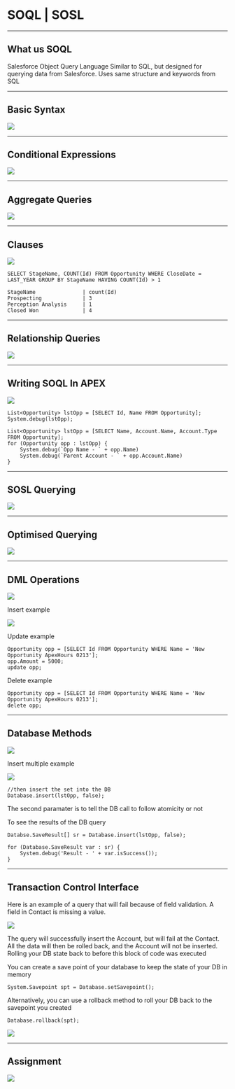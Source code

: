 # SOQL | SOSL

---

## What us SOQL

Salesforce Object Query Language
Similar to SQL, but designed for querying data from Salesforce.
Uses same structure and keywords from SQL

---

## Basic Syntax

<img src="../0%20-%20Resources/soql-query.jpeg"/>

---

## Conditional Expressions

<img src="../0%20-%20Resources/soql-conditonal-expressions.jpeg"/>

---

## Aggregate Queries

<img src="../0%20-%20Resources/soql-aggregations.jpeg"/>

---

## Clauses

<img src="../0%20-%20Resources/soql-clauses.jpeg"/>

```
SELECT StageName, COUNT(Id) FROM Opportunity WHERE CloseDate = LAST_YEAR GROUP BY StageName HAVING COUNT(Id) > 1
```

```
StageName               | count(Id)
Prospecting             | 3
Perception Analysis     | 1
Closed Won              | 4
```

---

## Relationship Queries

<img src="../0%20-%20Resources/soql-relationship.jpeg"/>

---

## Writing SOQL In APEX

<img src="../0%20-%20Resources/soql-coding.jpeg"/>

```
List<Opportunity> lstOpp = [SELECT Id, Name FROM Opportunity];
System.debug(lstOpp);
```

```
List<Opportunity> lstOpp = [SELECT Name, Account.Name, Account.Type FROM Opportunity];
for (Opportunity opp : lstOpp) {
    System.debug(`Opp Name - ` + opp.Name)
    System.debug(`Parent Account - ` + opp.Account.Name)
}
```

---

## SOSL Querying

<img src="../0%20-%20Resources/sosl.jpeg"/>

---

## Optimised Querying

<img src="../0%20-%20Resources/optimised%20queries.jpeg"/>

---

## DML Operations

<img src="../0%20-%20Resources/dml-operations.jpeg"/>

Insert example

<img src="../0%20-%20Resources/dml-example.jpeg"/>

Update example

```
Opportunity opp = [SELECT Id FROM Opportunity WHERE Name = 'New Opportunity ApexHours 0213'];
opp.Amount = 5000;
update opp;
```

Delete example

```
Opportunity opp = [SELECT Id FROM Opportunity WHERE Name = 'New Opportunity ApexHours 0213'];
delete opp;
```

---

## Database Methods

<img src="../0%20-%20Resources/database-methods.jpeg"/>

Insert multiple example

<img src="../0%20-%20Resources/dml-example-2.jpeg"/>

```
//then insert the set into the DB
Database.insert(lstOpp, false);
```

The second paramater is to tell the DB call to follow atomicity or not

To see the results of the DB query

```
Databse.SaveResult[] sr = Database.insert(lstOpp, false);

for (Database.SaveResult var : sr) {
    System.debug('Result - ' + var.isSuccess());
}
```

---

## Transaction Control Interface

Here is an example of a query that will fail because of field validation. A field in Contact is missing a value.

<img src="../0%20-%20Resources/query-rollback.jpeg"/>

The query will successfully insert the Account, but will fail at the Contact. All the data will then be rolled back, and the Account will not be inserted. Rolling your DB state back to before this block of code was executed

You can create a save point of your database to keep the state of your DB in memory

```
System.Savepoint spt = Database.setSavepoint();
```

Alternatively, you can use a rollback method to roll your DB back to the savepoint you created

```
Database.rollback(spt);
```

<img src="../0%20-%20Resources/rollback-setpoints.jpeg"/>

---

## Assignment

<img src="../0%20-%20Resources/assignment%204.jpeg"/>
